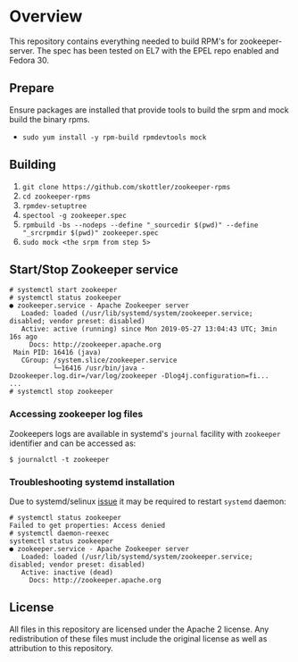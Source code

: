 # Overview

This repository contains everything needed to build RPM's for zookeeper-server.
The spec has been tested on EL7 with the EPEL repo enabled and Fedora 30.

## Prepare

Ensure packages are installed that provide tools to build the srpm and mock build the binary rpms.

- `sudo yum install -y rpm-build rpmdevtools mock`

## Building

1. `git clone https://github.com/skottler/zookeeper-rpms`
2. `cd zookeeper-rpms`
3. `rpmdev-setuptree`
4. `spectool -g zookeeper.spec`
5. `rpmbuild -bs --nodeps --define "_sourcedir $(pwd)" --define "_srcrpmdir $(pwd)" zookeeper.spec`
6. `sudo mock <the srpm from step 5>`

## Start/Stop Zookeeper service

```
# systemctl start zookeeper
# systemctl status zookeeper
● zookeeper.service - Apache Zookeeper server
   Loaded: loaded (/usr/lib/systemd/system/zookeeper.service; disabled; vendor preset: disabled)
   Active: active (running) since Mon 2019-05-27 13:04:43 UTC; 3min 16s ago
     Docs: http://zookeeper.apache.org
 Main PID: 16416 (java)
   CGroup: /system.slice/zookeeper.service
           └─16416 /usr/bin/java -Dzookeeper.log.dir=/var/log/zookeeper -Dlog4j.configuration=fi...
...
# systemctl stop zookeeper
```

### Accessing zookeeper log files

Zookeepers logs are available in systemd's `journal` facility with `zookeeper` identifier and can be accessed as:

```
$ journalctl -t zookeeper
```

### Troubleshooting systemd installation

Due to systemd/selinux [issue](https://bugzilla.redhat.com/show_bug.cgi?id=1224211) it may  be required to restart `systemd` daemon:

```
# systemctl status zookeeper
Failed to get properties: Access denied
# systemctl daemon-reexec
systemctl status zookeeper
● zookeeper.service - Apache Zookeeper server
   Loaded: loaded (/usr/lib/systemd/system/zookeeper.service; disabled; vendor preset: disabled)
   Active: inactive (dead)
     Docs: http://zookeeper.apache.org
```

## License

All files in this repository are licensed under the Apache 2 license. Any
redistribution of these files must include the original license as well as
attribution to this repository.

